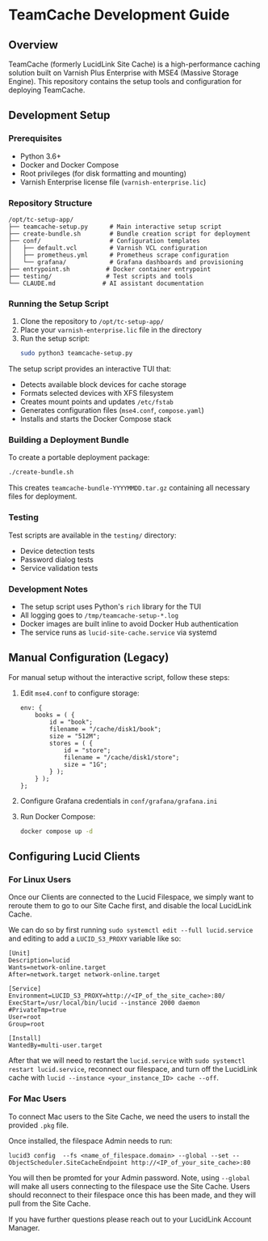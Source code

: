 # TeamCache Development Guide

## Overview

TeamCache (formerly LucidLink Site Cache) is a high-performance caching solution built on Varnish Plus Enterprise with MSE4 (Massive Storage Engine). This repository contains the setup tools and configuration for deploying TeamCache.

## Development Setup

### Prerequisites

- Python 3.6+
- Docker and Docker Compose
- Root privileges (for disk formatting and mounting)
- Varnish Enterprise license file (`varnish-enterprise.lic`)

### Repository Structure

```
/opt/tc-setup-app/
├── teamcache-setup.py      # Main interactive setup script
├── create-bundle.sh        # Bundle creation script for deployment
├── conf/                   # Configuration templates
│   ├── default.vcl         # Varnish VCL configuration
│   ├── prometheus.yml      # Prometheus scrape configuration
│   └── grafana/            # Grafana dashboards and provisioning
├── entrypoint.sh          # Docker container entrypoint
├── testing/               # Test scripts and tools
└── CLAUDE.md             # AI assistant documentation
```

### Running the Setup Script

1. Clone the repository to `/opt/tc-setup-app/`
2. Place your `varnish-enterprise.lic` file in the directory
3. Run the setup script:
   ```bash
   sudo python3 teamcache-setup.py
   ```

The setup script provides an interactive TUI that:
- Detects available block devices for cache storage
- Formats selected devices with XFS filesystem
- Creates mount points and updates `/etc/fstab`
- Generates configuration files (`mse4.conf`, `compose.yaml`)
- Installs and starts the Docker Compose stack

### Building a Deployment Bundle

To create a portable deployment package:

```bash
./create-bundle.sh
```

This creates `teamcache-bundle-YYYYMMDD.tar.gz` containing all necessary files for deployment.

### Testing

Test scripts are available in the `testing/` directory:
- Device detection tests
- Password dialog tests
- Service validation tests

### Development Notes

- The setup script uses Python's `rich` library for the TUI
- All logging goes to `/tmp/teamcache-setup-*.log`
- Docker images are built inline to avoid Docker Hub authentication
- The service runs as `lucid-site-cache.service` via systemd

## Manual Configuration (Legacy)

For manual setup without the interactive script, follow these steps:

1. Edit `mse4.conf` to configure storage:
   ```
   env: {
       books = ( {
           id = "book";
           filename = "/cache/disk1/book";
           size = "512M";
           stores = ( {
               id = "store";
               filename = "/cache/disk1/store";
               size = "1G";
           } );
       } );
   };
   ```

2. Configure Grafana credentials in `conf/grafana/grafana.ini`
3. Run Docker Compose:
   ```bash
   docker compose up -d
   ```

## Configuring Lucid Clients

### For Linux Users

Once our Clients are connected to the Lucid Filespace, we simply want to reroute them to go to our Site Cache first, and disable the local LucidLink Cache. 

We can do so by first running `sudo systemctl edit --full lucid.service` and editing to add a `LUCID_S3_PROXY` variable like so:

```
[Unit]
Description=lucid
Wants=network-online.target
After=network.target network-online.target

[Service]
Environment=LUCID_S3_PROXY=http://<IP_of_the_site_cache>:80/
ExecStart=/usr/local/bin/lucid --instance 2000 daemon
#PrivateTmp=true
User=root
Group=root

[Install]
WantedBy=multi-user.target
```

After that we will need to restart the `lucid.service` with `sudo systemctl restart lucid.service`, reconnect our filespace, and turn off the LucidLink cache with `lucid --instance <your_instance_ID> cache --off`.

### For Mac Users

To connect Mac users to the Site Cache, we need the users to install the provided `.pkg` file. 

Once installed, the filespace Admin needs to run:

```
lucid3 config  --fs <name_of_filespace.domain> --global --set --ObjectScheduler.SiteCacheEndpoint http://<IP_of_your_site_cache>:80
```

You will then be promted for your Admin password. Note, using `--global` will make all users connecting to the filespace use the Site Cache. Users should reconnect to their filespace once this has been made, and they will pull from the Site Cache.

If you have further questions please reach out to your LucidLink Account Manager.
